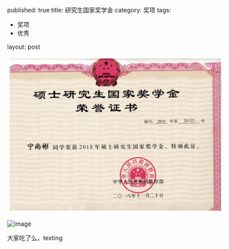 

published: true
title: 研究生国家奖学金
category: 奖项
tags: 
  - 奖项
  - 优秀

  layout: post

![image](https://github.com/NingShangbin/NingShangbin.github.io/blob/master/_posts/image/%E5%A5%96%E9%A1%B9/007%E5%9B%BD%E5%AE%B6%E5%A5%96%E5%AD%A6%E9%87%91.jpg)

![image](https://github.com/NingShangbin/NingShangbin.github.io/blob/master/_posts/image/%E5%A5%96%E9%A1%B9/008.png)





大家吃了么，texting

